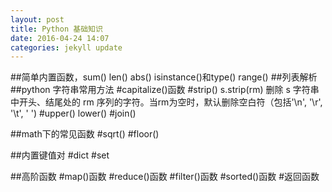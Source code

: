 ```yaml
---
layout: post
title: Python 基础知识
date: 2016-04-24 14:07
categories: jekyll update
---
```


##简单内置函数，sum() len() abs() isinstance()和type() range()
##列表解析
##python 字符串常用方法
#capitalize()函数
#strip()  s.strip(rm) 删除 s 字符串中开头、结尾处的 rm 序列的字符。当rm为空时，默认删除空白符（包括'\n', '\r', '\t', ' ')
#upper() lower()
#join()

##math下的常见函数
#sqrt()
#floor()

##内置键值对
#dict
#set

##高阶函数
#map()函数
#reduce()函数
#filter()函数
#sorted()函数
#返回函数
